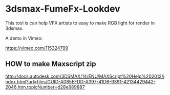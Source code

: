3dsmax-FumeFx-Lookdev
======================
This tool is can help VFX artists to easy to make RGB light for render in 3dsmax.

A demo in Vimeo:

https://vimeo.com/115324799


HOW to make Maxscript zip
-------------------------
http://docs.autodesk.com/3DSMAX/14/ENU/MAXScript%20Help%202012/index.html?url=files/GUID-A085EFDD-A397-41D6-9391-42134429442-2046.htm,topicNumber=d28e689887